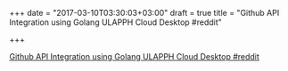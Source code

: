 +++
date = "2017-03-10T03:30:03+03:00"
draft = true
title = "Github API Integration using Golang ULAPPH Cloud Desktop  #reddit"

+++

<p><a href="https://t.co/xgMomcKiUl">Github API Integration using Golang ULAPPH Cloud Desktop  #reddit</a></p>
